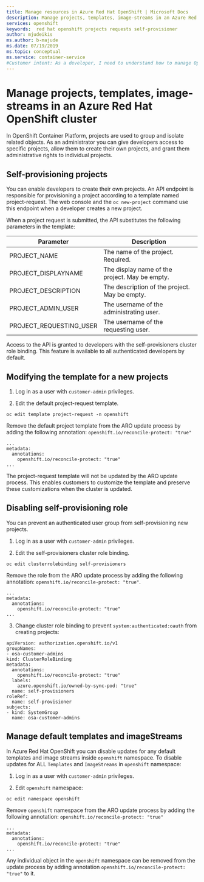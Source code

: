 ```yaml
---
title: Manage resources in Azure Red Hat OpenShift | Microsoft Docs
description: Manage projects, templates, image-streams in an Azure Red Hat OpenShift cluster
services: openshift
keywords:  red hat openshift projects requests self-provisioner
author: mjudeikis
ms.author: b-majude
ms.date: 07/19/2019
ms.topic: conceptual
ms.service: container-service
#Customer intent: As a developer, I need to understand how to manage Openshift projects and development resources
---
```


# Manage projects, templates, image-streams in an Azure Red Hat OpenShift cluster 

In OpenShift Container Platform, projects are used to group and isolate related objects. As an administrator you can give developers access to specific projects, allow them to create their own projects, and grant them administrative rights to individual projects.

## Self-provisioning projects

You can enable developers to create their own projects. An API endpoint is responsible for provisioning a project according to a template named project-request. The web console and the `oc new-project` command use this endpoint when a developer creates a new project.

When a project request is submitted, the API substitutes the following parameters in the template:

| Parameter               | Description                                    |
| ----------------------- | ---------------------------------------------- |
| PROJECT_NAME            | The name of the project. Required.             |
| PROJECT_DISPLAYNAME     | The display name of the project. May be empty. |
| PROJECT_DESCRIPTION     | The description of the project. May be empty.  |
| PROJECT_ADMIN_USER      | The username of the administrating user.       |
| PROJECT_REQUESTING_USER | The username of the requesting user.           |

Access to the API is granted to developers with the self-provisioners cluster role binding. This feature is available to all authenticated developers by default.

## Modifying the template for a new projects 

1. Log in as a user with `customer-admin` privileges.

2. Edit the default project-request template.
```
oc edit template project-request -n openshift
```

Remove the default project template from the ARO update process by adding the following annotation:
 `openshift.io/reconcile-protect: "true"`
```
...
metadata:
  annotations:
    openshift.io/reconcile-protect: "true"
...
```

The project-request template will not be updated by the ARO update process. This enables customers to customize the template and preserve these customizations when the cluster is updated.

## Disabling self-provisioning role

You can prevent an authenticated user group from self-provisioning new projects.

1. Log in as a user with `customer-admin` privileges.

2. Edit the self-provisioners cluster role binding.

```
oc edit clusterrolebinding self-provisioners
```

Remove the role from the ARO update process by adding the following annotation: `openshift.io/reconcile-protect: "true"`.
```
...
metadata:
  annotations:
    openshift.io/reconcile-protect: "true"
...
```

3. Change cluster role binding to prevent `system:authenticated:oauth` from creating projects:
```
apiVersion: authorization.openshift.io/v1
groupNames:
- osa-customer-admins
kind: ClusterRoleBinding
metadata:
  annotations:
    openshift.io/reconcile-protect: "true"
  labels:
    azure.openshift.io/owned-by-sync-pod: "true"
  name: self-provisioners
roleRef:
  name: self-provisioner
subjects:
- kind: SystemGroup
  name: osa-customer-admins
```

## Manage default templates and imageStreams

In Azure Red Hat OpenShift you can disable updates for any default templates and image streams inside `openshift` namespace.
To disable updates for ALL `Templates` and `ImageStreams` in `openshift` namespace:

1. Log in as a user with `customer-admin` privileges.

2. Edit `openshift` namespace:
```
oc edit namespace openshift
```

Remove `openshift` namespace from the ARO update process by adding the following annotation: 
`openshift.io/reconcile-protect: "true"`
```
...
metadata:
  annotations:
    openshift.io/reconcile-protect: "true"
...
```

Any individual object in the `openshift` namespace can be removed from the update process by adding annotation `openshift.io/reconcile-protect: "true"` to it.

